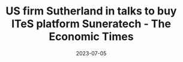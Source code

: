 ---
category:
- .nan
date: 2023-07-05
keyword_suggestion: ubuntu install docker
post_inspiration: https://economictimes.indiatimes.com/news/company/corporate-trends/us-firm-sutherland-in-talks-to-buy-ites-platform-suneratech/articleshow/101116614.cms
silot_terms: digital automation
title: US firm Sutherland in talks to buy ITeS platform Suneratech - The Economic
  Times
---